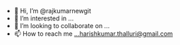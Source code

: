 - 👋 Hi, I’m @rajkumarnewgit
- 👀 I’m interested in ...
- 💞️ I’m looking to collaborate on ...
- 📫 How to reach me ...harishkumar.thalluri@gmail.com

<!---
rajkumarnewgit/rajkumarnewgit is a ✨ special ✨ repository because its `README.md` (this file) appears on your GitHub profile.
You can click the Preview link to take a look at your changes.
--->
